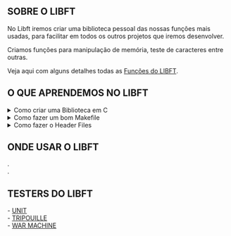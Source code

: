<h2>SOBRE O LIBFT</h2>
No Libft iremos criar uma biblioteca pessoal das nossas funções mais usadas, para facilitar em todos os outros projetos que iremos desenvolver.<br>

Criamos funções para manipulação de memória, teste de caracteres entre outras.<br>

Veja aqui com alguns detalhes todas as <a href="https://github.com/danielmourajc/42cursus/wiki/LIBFT:-Fun%C3%A7%C3%B5es">Funções do LIBFT</a>.<br>

<h2>O QUE APRENDEMOS NO LIBFT</h2>
<details>
  <summary>Como criar uma Biblioteca em C</summary>
  Criando o arquivo libft.h<br>
Ter os headers, Pre, Includes, Declaração Struct, Protótipo das funções, end.<br>

Criando uma biblioteca:<br>
PRIMEIRO: <br>
. Compilar a "função.c" com gcc -c para criar o arquivo do tipo .o (file .o).<br>
. Obs: arquivos com .o são um objeto, na linguagem de computador, por isso não compreendido pela linguagem humana.<br>
. Exemplo: gcc -c function.c -> para criar o arquivo function.o <br>
SEGUNDO: <br>
. Adicionar ou atualizar a "biblioteca.a" com o arquivo da função do tipo .o<br>
. Exemplo: ar rc libraryname.a functions.o<br>
TERCEIRO: <br>
. Compilar o arquivo executável (main ou função) com -L. e -lbiblioteca<br>
. Exemplo: gcc main.c -L. -lstr<br>
. -L. -> diz para procurar pela minha biblioteca nesse diretorio;<br>
. -lft -> diz o nome da biblioteca da biblioteca que vai procurar, o ft é o exemplo.<br>
  </details>
  
 <details>
  <summary>Como fazer um bom Makefile</summary>
  Saiba mais em breve
  </details>
  
 <details>
  <summary>Como fazer o Header Files</summary>
  Saiba mais em breve
  </details>

<h2>ONDE USAR O LIBFT</h2>
. <br>
. <br>

<h2>TESTERS DO LIBFT</h2>
- <a href="https://github.com/alelievr/libft-unit-test">UNIT</a><br>
- <a href="https://github.com/Tripouille/libftTester">TRIPOUILLE</a><br>
- <a href="https://github.com/y3ll0w42/libft-war-machine">WAR MACHINE</a><br>
